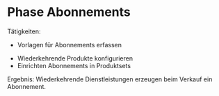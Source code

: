 # Phase Abonnements

Tätigkeiten:

* Vorlagen für Abonnements erfassen
- Wiederkehrende Produkte konfigurieren
- Einrichten Abonnements in Produktsets

Ergebnis: Wiederkehrende Dienstleistungen erzeugen beim Verkauf ein Abonnement.